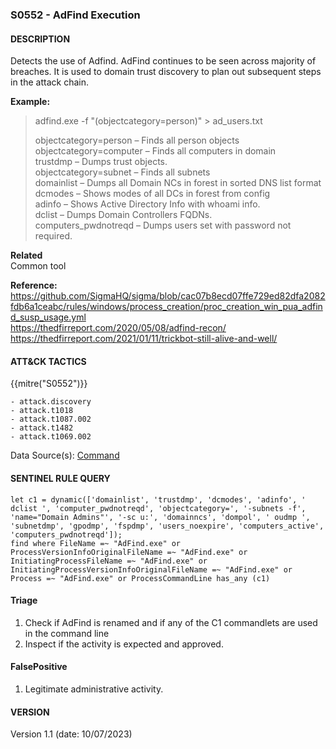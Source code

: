 ### S0552 - AdFind Execution

####  DESCRIPTION  
Detects the use of Adfind. AdFind continues to be seen across majority of breaches. It is used to domain trust discovery to plan out subsequent steps in the attack chain.   

**Example:**  
> adfind.exe -f "(objectcategory=person)" > ad_users.txt      
> 
> objectcategory=person – Finds all person objects  
> objectcategory=computer – Finds all computers in domain  
> trustdmp – Dumps trust objects.  
> objectcategory=subnet – Finds all subnets  
> domainlist – Dumps all Domain NCs in forest in sorted DNS list format  
> dcmodes – Shows modes of all DCs in forest from config  
> adinfo – Shows Active Directory Info with whoami info.  
> dclist – Dumps Domain Controllers FQDNs.  
> computers_pwdnotreqd – Dumps users set with password not required.

**Related**  
Common tool           


**Reference:**  
https://github.com/SigmaHQ/sigma/blob/cac07b8ecd07ffe729ed82dfa2082fdb6a1ceabc/rules/windows/process_creation/proc_creation_win_pua_adfind_susp_usage.yml  
https://thedfirreport.com/2020/05/08/adfind-recon/   
https://thedfirreport.com/2021/01/11/trickbot-still-alive-and-well/   


####  ATT&CK TACTICS  
{{mitre("S0552")}}  

	- attack.discovery
    - attack.t1018
    - attack.t1087.002
    - attack.t1482
    - attack.t1069.002    

Data Source(s): [Command](https://attack.mitre.org/datasources/DS0017/)   


#### SENTINEL RULE QUERY   
~~~ 
let c1 = dynamic(['domainlist', 'trustdmp', 'dcmodes', 'adinfo', ' dclist ', 'computer_pwdnotreqd', 'objectcategory=', '-subnets -f', 'name="Domain Admins"', '-sc u:', 'domainncs', 'dompol', ' oudmp ', 'subnetdmp', 'gpodmp', 'fspdmp', 'users_noexpire', 'computers_active', 'computers_pwdnotreqd']);
find where FileName =~ "AdFind.exe" or ProcessVersionInfoOriginalFileName =~ "AdFind.exe" or InitiatingProcessFileName =~ "AdFind.exe" or InitiatingProcessVersionInfoOriginalFileName =~ "AdFind.exe" or Process =~ "AdFind.exe" or ProcessCommandLine has_any (c1)
~~~ 


#### Triage  
1. Check if AdFind is renamed and if any of the C1 commandlets are used in the command line   
2. Inspect if the activity is expected and approved.   


#### FalsePositive  
1. Legitimate administrative activity.


#### VERSION  
Version 1.1 (date: 10/07/2023)